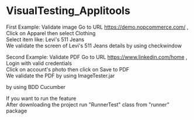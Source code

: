 # VisualTesting_Applitools

First Example: Validate image
Go to URL https://demo.nopcommerce.com/ , Click on Apparel then select Clothing <br>
Select item like: Levi's 511 Jeans <br>
We validate the screen of Levi's 511 Jeans details by using checkwindow  <br>

Second Example: Validate PDF
Go to URL https://www.linkedin.com/home , Login with valid credentials <br>
Click on account's photo then click on Save to PDF <br>
We validate the PDF by using ImageTester.jar  <br>

by using BDD Cucumber <br>

If you want to run the feature <br>
After downloading the project run "RunnerTest" class from "runner" package <br>
